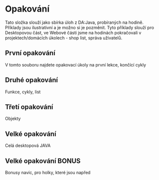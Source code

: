 Opakování
=========

Tato složka slouží jako sbírka úloh z DA:Java, probíraných na hodině. Příklady jsou ilustrativní a je možno si je pozměnit. Tyto příklady slouží pro Desktopovou část, ve Webové části jsme na hodinách pokračovali v projektech/domácích úkolech - shop list, správa uživatelů.

První opakování
---------------

V tomto souboru najdete opakovací úkoly na první lekce, končící cykly

Druhé opakování
---------------

Funkce, cykly, list

Třetí opakování
---------------

Objekty

Velké opakování
---------------

Celá desktopová JAVA

Velké opakování BONUS
---------------------

Bonusy navíc, pro holky, které jsou napřed
